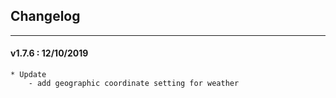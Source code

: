 ## Changelog
***

#### v1.7.6 : 12/10/2019

	* Update
		- add geographic coordinate setting for weather
